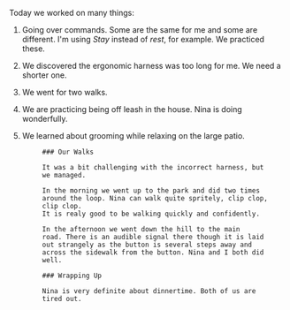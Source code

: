 Today we worked on many things:
1. Going over commands. Some are the same for me and some are
   different. I'm using *Stay* instead of *rest*, for example. We
   practiced these.   
2. We discovered the ergonomic harness was too long for me. We need
      a shorter one.
3. We went for two walks.
4. We are practicing being off leash in the house. Nina is doing
         wonderfully.
5. We learned about grooming while relaxing on the large
            patio.
			
			### Our Walks
			
			It was a bit challenging with the incorrect harness, but
            we managed.
			
			In the morning we went up to the park and did two times
            around the loop. Nina can walk quite spritely, clip clop,
            clip clop.
			It is realy good to be walking quickly and confidently.
			
			In the afternoon we went down the hill to the main
            road. There is an audible signal there though it is laid
            out strangely as the button is several steps away and
            across the sidewalk from the button. Nina and I both did
			well.
			
			### Wrapping Up
			
			Nina is very definite about dinnertime. Both of us are
            tired out.
